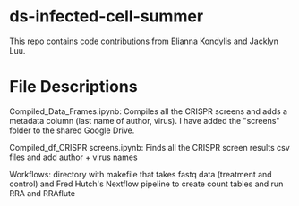 # ds-infected-cell-summer

This repo contains code contributions from Elianna Kondylis and Jacklyn Luu.

# File Descriptions
Compiled_Data_Frames.ipynb: Compiles all the CRISPR screens and adds a metadata column (last name of author, virus). I have added the "screens" folder to the shared Google Drive.

Compiled_df_CRISPR screens.ipynb: Finds all the CRISPR screen results csv files and add author + virus names

Workflows: directory with makefile that takes fastq data (treatment and control) and Fred Hutch's Nextflow pipeline to create count tables and run RRA and RRAflute
